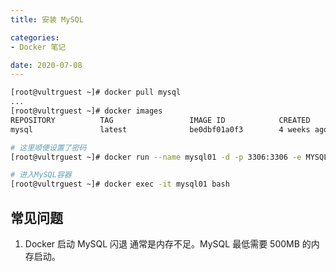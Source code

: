 ```yaml
---
title: 安装 MySQL

categories:
- Docker 笔记

date: 2020-07-08
---
```


```bash
[root@vultrguest ~]# docker pull mysql
...
[root@vultrguest ~]# docker images
REPOSITORY          TAG                 IMAGE ID            CREATED             SIZE
mysql               latest              be0dbf01a0f3        4 weeks ago         541MB

# 这里顺便设置了密码
[root@vultrguest ~]# docker run --name mysql01 -d -p 3306:3306 -e MYSQL_ROOT_PASSWORD=123456 mysql

# 进入MySQL容器
[root@vultrguest ~]# docker exec -it mysql01 bash
```

## 常见问题
1. Docker 启动 MySQL 闪退
通常是内存不足。MySQL 最低需要 500MB 的内存启动。